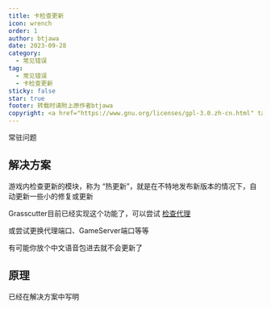 ```yaml
---
title: 卡检查更新
icon: wrench
order: 1
author: btjawa
date: 2023-09-28
category:
  - 常见错误
tag:
  - 常见错误
  - 卡检查更新
sticky: false
star: true
footer: 转载时请附上原作者btjawa
copyright: <a href="https://www.gnu.org/licenses/gpl-3.0.zh-cn.html" target="_blank">GPL-3.0 协议</a>&nbsp;版权所有 © 2023 <a href="https://github.com/btjawa/BGP-docs" target="_blank">btjawa</a>
---
```


常驻问题
<!-- more -->

## 解决方案

游戏内检查更新的模块，称为 “热更新”，就是在不特地发布新版本的情况下，自动更新一些小的修复或更新

Grasscutter目前已经实现这个功能了，可以尝试 [检查代理](4206.md#2-检查代理端日志)

或尝试更换代理端口、GameServer端口等等

有可能你放个中文语音包进去就不会更新了

## 原理

已经在解决方案中写明